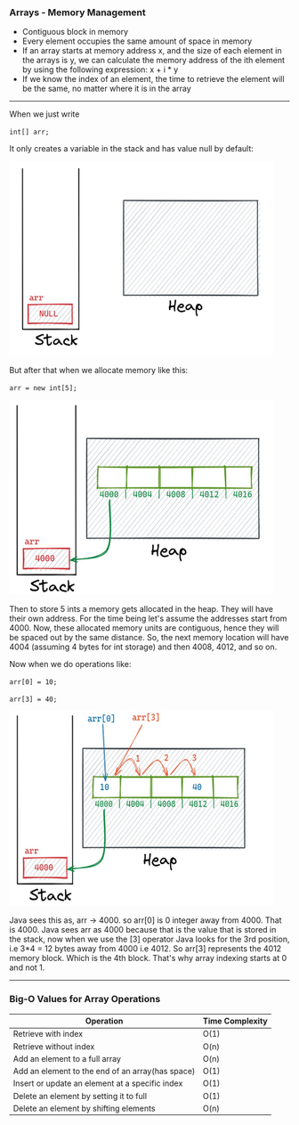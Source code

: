 ### Arrays - Memory Management
- Contiguous block in memory
- Every element occupies the same amount of space in memory
- If an array starts at memory address x, and the size of each element
  in the arrays is y, we can calculate the memory address of the ith element
  by using the following expression: x + i * y
- If we know the index of an element, the time to retrieve the element will be the same,
  no matter where it is in the array

***

When we just write

`int[] arr;`

It only creates a variable in the stack and has value null by default:

<img height="350" src="/src/main/resources/media/arrays_memory/arrays_memory1.jpg" width="474"/>

But after that when we allocate memory like this:

`arr = new int[5];`

<img height="350" src="/src/main/resources/media/arrays_memory/arrays_memory2.jpg" width="474"/>

Then to store 5 ints a memory gets allocated in the heap. They will have their own address.
For the time being let's assume the addresses start from 4000. 
Now, these allocated memory units are contiguous, hence they will be spaced out by the same distance.
So, the next memory location will have 4004 (assuming 4 bytes for int storage) and then 4008, 4012, and so on.



Now when we do operations like:

`arr[0] = 10;`

`arr[3] = 40;`


<img height="350" src="/src/main/resources/media/arrays_memory/arrays_memory3.jpg" width="474"/>

Java sees this as, arr -> 4000. so arr[0] is 0 integer away from 4000. That is 4000.
Java sees arr as 4000 because that is the value that is stored in the stack, now when
we use the [3] operator Java looks for the 3rd position, i.e 3*4 = 12 bytes away from
4000 i.e 4012. So arr[3] represents the 4012 memory block. Which is the 4th block.
That's why array indexing starts at 0 and not 1.

***

### Big-O Values for Array Operations
| **Operation**                                    | **Time Complexity** |
|--------------------------------------------------|---------------------|
| Retrieve with index                              | O(1)                |
| Retrieve without index                           | O(n)                |
| Add an element to a full array                   | O(n)                |
| Add an element to the end of an array(has space) | O(1)                |
| Insert or update an element at a specific index  | O(1)                |
| Delete an element by setting it to full          | O(1)                |
| Delete an element by shifting elements           | O(n)                |
